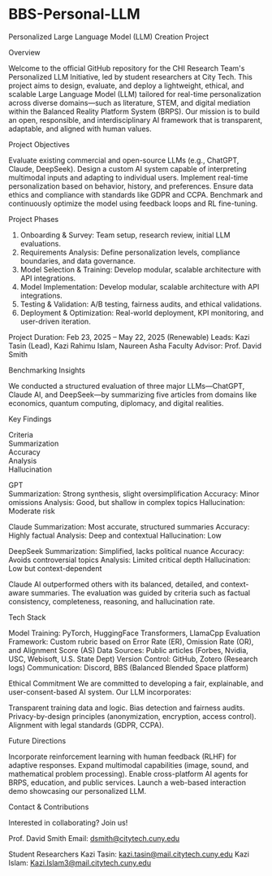 # BBS-Personal-LLM

Personalized Large Language Model (LLM) Creation Project

Overview

Welcome to the official GitHub repository for the CHI Research Team's Personalized LLM Initiative, led by student researchers at City Tech. This project aims to design, evaluate, and deploy a lightweight, ethical, and scalable Large Language Model (LLM) tailored for real-time personalization across diverse domains—such as literature, STEM, and digital mediation within the Balanced Reality Platform System (BRPS).
Our mission is to build an open, responsible, and interdisciplinary AI framework that is transparent, adaptable, and aligned with human values.

Project Objectives

Evaluate existing commercial and open-source LLMs (e.g., ChatGPT, Claude, DeepSeek).
Design a custom AI system capable of interpreting multimodal inputs and adapting to individual users.
Implement real-time personalization based on behavior, history, and preferences.
Ensure data ethics and compliance with standards like GDPR and CCPA.
Benchmark and continuously optimize the model using feedback loops and RL fine-tuning.

Project Phases

1. Onboarding & Survey: Team setup, research review, initial LLM evaluations.
2. Requirements Analysis:	Define personalization levels, compliance boundaries, and data governance.
3. Model Selection & Training: Develop modular, scalable architecture with API integrations.
4. Model Implementation: Develop modular, scalable architecture with API integrations.
5. Testing & Validation: A/B testing, fairness audits, and ethical validations.
6. Deployment & Optimization:	Real-world deployment, KPI monitoring, and user-driven iteration.

Project Duration: Feb 23, 2025 – May 22, 2025 (Renewable)
Leads: Kazi Tasin (Lead), Kazi Rahimu Islam, Naureen Asha
Faculty Advisor: Prof. David Smith

Benchmarking Insights

We conducted a structured evaluation of three major LLMs—ChatGPT, Claude AI, and DeepSeek—by summarizing five articles from domains like economics, quantum computing, diplomacy, and digital realities.

Key Findings

Criteria                                                                      
Summarization                                      
Accuracy                                           
Analysis                                           
Hallucination

GPT  
Summarization: Strong synthesis, slight oversimplification
Accuracy: Minor omissions 
Analysis: Good, but shallow in complex topics 
Hallucination: Moderate risk 

Claude 
Summarization: Most accurate, structured summaries
Accuracy: Highly factual 
Analysis: Deep and contextual
Hallucination: Low 


DeepSeek
Summarization: Simplified, lacks political nuance
Accuracy: Avoids controversial topics
Analysis: Limited critical depth
Hallucination: Low but context-dependent

Claude AI outperformed others with its balanced, detailed, and context-aware summaries.
The evaluation was guided by criteria such as factual consistency, completeness, reasoning, and hallucination rate.

Tech Stack

Model Training: PyTorch, HuggingFace Transformers, LlamaCpp
Evaluation Framework: Custom rubric based on Error Rate (ER), Omission Rate (OR), and Alignment Score (AS)
Data Sources: Public articles (Forbes, Nvidia, USC, Webisoft, U.S. State Dept)
Version Control: GitHub, Zotero (Research logs)
Communication: Discord, BBS (Balanced Blended Space platform)

Ethical Commitment
We are committed to developing a fair, explainable, and user-consent-based AI system. 
Our LLM incorporates:

Transparent training data and logic.
Bias detection and fairness audits.
Privacy-by-design principles (anonymization, encryption, access control).
Alignment with legal standards (GDPR, CCPA).

Future Directions

Incorporate reinforcement learning with human feedback (RLHF) for adaptive responses.
Expand multimodal capabilities (image, sound, and mathematical problem processing).
Enable cross-platform AI agents for BRPS, education, and public services.
Launch a web-based interaction demo showcasing our personalized LLM.

Contact & Contributions

Interested in collaborating? Join us!

Prof. David Smith
Email: dsmith@citytech.cuny.edu

Student Researchers
Kazi Tasin: kazi.tasin@mail.citytech.cuny.edu
Kazi Islam: Kazi.Islam3@mail.citytech.cuny.edu







